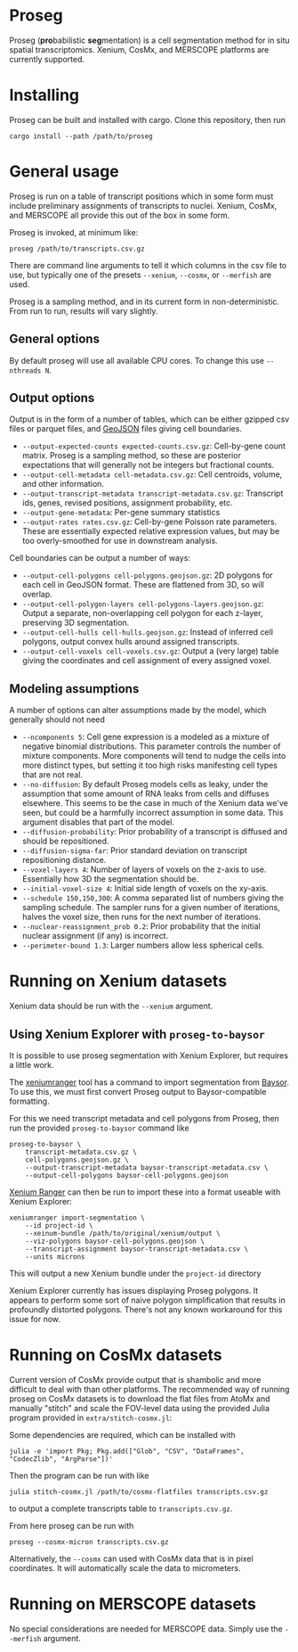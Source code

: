 
# Proseg

Proseg (**pro**babilistic **seg**mentation) is a cell segmentation method for in
situ spatial transcriptomics. Xenium, CosMx, and MERSCOPE platforms are
currently supported.


# Installing

Proseg can be built and installed with cargo. Clone this repository, then run

```shell
cargo install --path /path/to/proseg
```

# General usage

Proseg is run on a table of transcript positions which in some form must include
preliminary assignments of transcripts to nuclei. Xenium, CosMx, and MERSCOPE
all provide this out of the box in some form.

Proseg is invoked, at minimum like:

```shell
proseg /path/to/transcripts.csv.gz
```

There are command line arguments to tell it which columns in the csv file to use,
but typically one of the presets `--xenium`, `--cosmx`, or `--merfish` are used.

Proseg is a sampling method, and in its current form in non-deterministic. From
run to run, results will vary slightly.

## General options

By default proseg will use all available CPU cores. To change this use `--nthreads N`.

## Output options

Output is in the form of a number of tables, which can be either gzipped csv files
or parquet files, and [GeoJSON](https://geojson.org/) files giving cell boundaries.

  * `--output-expected-counts expected-counts.csv.gz`: Cell-by-gene count matrix. Proseg is a sampling method, so these are posterior expectations that will generally not be integers but fractional counts.
  * `--output-cell-metadata cell-metadata.csv.gz`: Cell centroids, volume, and other information.
  * `--output-transcript-metadata transcript-metadata.csv.gz`: Transcript ids, genes, revised positions, assignment probability, etc.
  * `--output-gene-metadata`: Per-gene summary statistics
  * `--output-rates rates.csv.gz`: Cell-by-gene Poisson rate parameters. These are essentially expected relative expression values, but may be too overly-smoothed for use in downstream analysis.


Cell boundaries can be output a number of ways:

  * `--output-cell-polygons cell-polygons.geojson.gz`: 2D polygons for each cell in GeoJSON format. These are flattened from 3D, so will overlap.
  * `--output-cell-polygon-layers cell-polygons-layers.geojson.gz`: Output a separate, non-overlapping cell polygon for each z-layer, preserving 3D segmentation.
  * `--output-cell-hulls cell-hulls.geojson.gz`: Instead of inferred cell polygons, output convex hulls around assigned transcripts.
  * `--output-cell-voxels cell-voxels.csv.gz`: Output a (very large) table giving the coordinates and cell assignment of every assigned voxel.


## Modeling assumptions

A number of options can alter assumptions made by the model, which generally should
not need

  * `--ncomponents 5`: Cell gene expression is a modeled as a mixture of negative binomial distributions. This parameter controls the number of mixture components. More components will tend to nudge the cells into more distinct types, but setting it too high risks manifesting cell types that are not real.
  * `--no-diffusion`: By default Proseg models cells as leaky, under the assumption that some amount of RNA leaks from cells and diffuses elsewhere. This seems to be the case in much of the Xenium data we've seen, but could be a harmfully incorrect assumption in some data. This argument disables that part of the model.
  * `--diffusion-probability`: Prior probability of a transcript is diffused and should be repositioned.
  * `--diffusion-sigma-far`: Prior standard deviation on transcript repositioning distance.
  * `--voxel-layers 4`: Number of layers of voxels on the z-axis to use. Essentially how 3D the segmentation should be.
  * `--initial-voxel-size 4`: Initial side length of voxels on the xy-axis.
  * `--schedule 150,150,300`: A comma separated list of numbers giving the sampling schedule. The sampler runs for a given number of iterations, halves the voxel size, then runs for the next number of iterations.
  * `--nuclear-reassignment_prob 0.2`: Prior probability that the initial nuclear assignment (if any) is incorrect.
  * `--perimeter-bound 1.3`: Larger numbers allow less spherical cells.


# Running on Xenium datasets

Xenium data should be run with the `--xenium` argument.

## Using Xenium Explorer with `proseg-to-baysor`

It is possible to use proseg segmentation with Xenium Explorer, but requires a
little work.

The [xeniumranger](https://www.10xgenomics.com/support/software/xenium-ranger) tool has a
command to import segmentation from [Baysor](https://github.com/kharchenkolab/Baysor). To use this,
we must first convert Proseg output to Baysor-compatible formatting.

For this we need transcript metadata and cell polygons from Proseg, then run the provided `proseg-to-baysor`
command like

```shell
proseg-to-baysor \
    transcript-metadata.csv.gz \
    cell-polygons.geojson.gz \
    --output-transcript-metadata baysor-transcript-metadata.csv \
    --output-cell-polygons baysor-cell-polygons.geojson
```

[Xenium
Ranger](https://www.10xgenomics.com/support/software/xenium-ranger/latest) can
then be run to import these into a format useable with Xenium Explorer:

```shell
xeniumranger import-segmentation \
    --id project-id \
    --xeinum-bundle /path/to/original/xenium/output \
    --viz-polygons baysor-cell-polygons.geojson \
    --transcript-assignment baysor-transcript-metadata.csv \
    --units microns
```

This will output a new Xenium bundle under the `project-id` directory


Xenium Explorer currently has issues displaying Proseg polygons. It appears to
perform some sort of naive polygon simplification that results in profoundly
distorted polygons. There's not any known workaround for this issue for now.


# Running on CosMx datasets

Current version of CosMx provide output that is shambolic and more difficult to
deal with than other platforms. The recommended way of running proseg on CosMx datasets
is to download the flat files from AtoMx and manually "stitch" and scale the FOV-level data
using the provided Julia program provided in `extra/stitch-cosmx.jl`:

Some dependencies are required, which can be installed with
```shell
julia -e 'import Pkg; Pkg.add(["Glob", "CSV", "DataFrames", "CodecZlib", "ArgParse"])'
```

Then the program can be run with like
```shell
julia stitch-cosmx.jl /path/to/cosmx-flatfiles transcripts.csv.gz
```
to output a complete transcripts table to `transcripts.csv.gz`.

From here proseg can be run with
```shell
proseg --cosmx-micron transcripts.csv.gz
```

Alternatively, the `--cosmx` can used with CosMx data that is in pixel coordinates.
It will automatically scale the data to micrometers.


# Running on MERSCOPE datasets

No special considerations are needed for MERSCOPE data. Simply use the `--merfish` argument.


